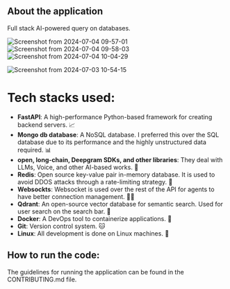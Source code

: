 ## About the application

Full stack AI-powered query on databases.

![Screenshot from 2024-07-04 09-57-01](https://github.com/asifrahaman13/superquery/assets/97652031/be436ffd-c161-4c6a-870a-ee32fb82d539)
![Screenshot from 2024-07-04 09-58-03](https://github.com/asifrahaman13/superquery/assets/97652031/8a8c41b5-a94c-4804-a317-7d50550b0f00)
![Screenshot from 2024-07-04 10-04-29](https://github.com/asifrahaman13/superquery/assets/97652031/1639cf35-1797-4ced-ac71-671d8089968d)


![Screenshot from 2024-07-03 10-54-15](https://github.com/asifrahaman13/superquery/assets/97652031/64ae74b7-e882-43f6-ada3-7866cbe278b2)

# Tech stacks used:
- **FastAPI**: A high-performance Python-based framework for creating backend servers. 📈
- **Mongo db database**: A NoSQL database. I preferred this over the SQL database due to its performance and the highly unstructured data required. 📊
- **open, long-chain, Deepgram SDKs, and other libraries**: They deal with LLMs, Voice, and other AI-based works. 🤖
- **Redis**: Open source key-value pair in-memory database. It is used to avoid DDOS attacks through a rate-limiting strategy. 📝
- **Websockts**: Websocket is used over the rest of the API for agents to have better connection management. 🤝🏻
- **Qdrant**: An open-source vector database for semantic search. Used for user search on the search bar. 🎉
- **Docker**: A DevOps tool to containerize applications. 🐋
- **Git**: Version control system. 🐱
- **Linux**: All development is done on Linux machines. 🐧


## How to run the code:

The guidelines for running the application can be found in the CONTRIBUTING.md file.
